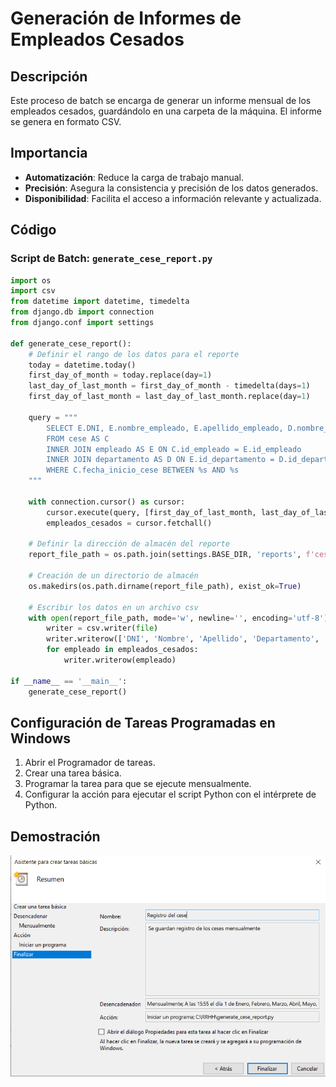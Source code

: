 # Generación de Informes de Empleados Cesados

## Descripción
Este proceso de batch se encarga de generar un informe mensual de los empleados cesados, guardándolo en una carpeta de la máquina. El informe se genera en formato CSV.

## Importancia
- **Automatización**: Reduce la carga de trabajo manual.
- **Precisión**: Asegura la consistencia y precisión de los datos generados.
- **Disponibilidad**: Facilita el acceso a información relevante y actualizada.

## Código

### Script de Batch: `generate_cese_report.py`

```python
import os
import csv
from datetime import datetime, timedelta
from django.db import connection
from django.conf import settings

def generate_cese_report():
    # Definir el rango de los datos para el reporte
    today = datetime.today()
    first_day_of_month = today.replace(day=1)
    last_day_of_last_month = first_day_of_month - timedelta(days=1)
    first_day_of_last_month = last_day_of_last_month.replace(day=1)

    query = """
        SELECT E.DNI, E.nombre_empleado, E.apellido_empleado, D.nombre_departamento, C.fecha_inicio_cese, C.tipo_cese
        FROM cese AS C
        INNER JOIN empleado AS E ON C.id_empleado = E.id_empleado
        INNER JOIN departamento AS D ON E.id_departamento = D.id_departamento
        WHERE C.fecha_inicio_cese BETWEEN %s AND %s
    """

    with connection.cursor() as cursor:
        cursor.execute(query, [first_day_of_last_month, last_day_of_last_month])
        empleados_cesados = cursor.fetchall()

    # Definir la dirección de almacén del reporte
    report_file_path = os.path.join(settings.BASE_DIR, 'reports', f'cese_report_{last_day_of_last_month.strftime("%Y_%m")}.csv')

    # Creación de un directorio de almacén
    os.makedirs(os.path.dirname(report_file_path), exist_ok=True)

    # Escribir los datos en un archivo csv
    with open(report_file_path, mode='w', newline='', encoding='utf-8') as file:
        writer = csv.writer(file)
        writer.writerow(['DNI', 'Nombre', 'Apellido', 'Departamento', 'Fecha de Cese', 'Tipo de Cese'])
        for empleado in empleados_cesados:
            writer.writerow(empleado)

if __name__ == '__main__':
    generate_cese_report()
```

## Configuración de Tareas Programadas en Windows

1. Abrir el Programador de tareas.
2. Crear una tarea básica.
3. Programar la tarea para que se ejecute mensualmente.
4. Configurar la acción para ejecutar el script Python con el intérprete de Python.

## Demostración

![batch](batch.png)